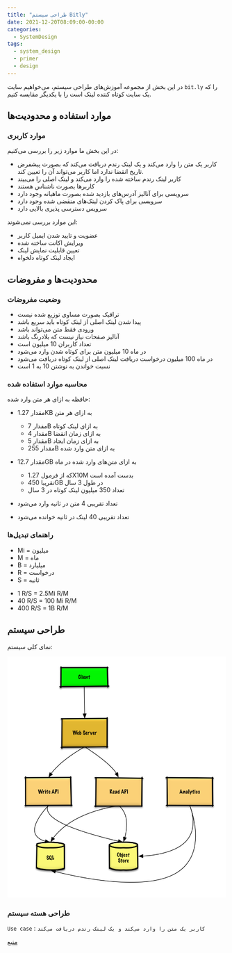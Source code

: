 ```yaml
---
title: "طراحی سیستم Bitly"
date: 2021-12-20T08:09:00-00:00
categories:
  - SystemDesign
tags:
  - system_design
  - primer
  - design
---
```


در این بخش از مجموعه آموزش‌های طراحی سیستم، می‌خواهیم سایت `bit.ly` را که یک سایت کوتاه کننده لینک است را با یکدیگر مقایسه کنیم.  

## موارد استفاده و محدودیت‌ها

### موارد کاربری
در این بخش ما موارد زیر را بررسی می‌کنیم:  
* کاربر یک متن را وارد می‌کند و یک لینک رندم دریافت می‌کند که بصورت پیشفرض تاریخ انقضا ندارد اما کاربر می‌تواند آن را تعیین کند.
* کاربر لینک رندم ساخته شده را وارد می‌کند و لینک اصلی را می‌بیند
* کاربرها بصورت ناشناس هستند
* سرویسی برای آنالیز آدرس‌های بازدید شده بصورت ماهیانه وجود دارد
* سرویسی برای پاک کردن لینک‌های منقضی شده وجود دارد
* سرویس دسترسی پذیری بالایی دارد

این موارد بررسی نمی‌شوند:  
* عضویت و تایید شدن ایمیل کاربر
* ویرایش اکانت ساخته شده
* تعیین قابلیت نمایش لینک
* ایجاد لینک کوتاه دلخواه

## محدودیت‌ها و مفروضات
### وضعیت مفروضات
* ترافیک بصورت مساوی توزیع شده نیست
* پیدا شدن لینک اصلی از لینک کوتاه باید سریع باشد
* ورودی فقط متن می‌تواند باشد
* آنالیز صفحات نیاز نیست که بلادرنگ باشد
* تعداد کاربران 10 میلیون است
* در ماه 10 میلیون متن برای کوتاه شدن وارد می‌شود
* در ماه 100 میلیون درخواست دریافت لینک اصلی از لینک کوتاه دریافت می‌شود
* نسبت خواندن به نوشتن 10 به 1 است

### محاسبه موارد استفاده شده
حافظه به ازای هر متن وارد شده:  
* مقدار 1.27KB به ازای هر متن
  * مقدار 7B به ازای لینک کوتاه
  * مقدار 4B به ازای زمان انقضا
  * مقدار 5B به ازای زمان ایجاد
  * مقدار 255B به ازای متن وارد شده

* مقدار 12.7GB به ازای متن‌های وارد شده در ماه
  * که از فرمول 1.27X10M بدست آمده است
  * تقریبا 450GB در طول 3 سال
  * تعداد 350 میلیون لینک کوتاه در 3 سال

* تعداد تقریبی 4 متن در ثانیه وارد می‌شود
* تعداد تقریبی 40 لینک در ثانیه خوانده می‌شود

### راهنمای تبدیل‌ها
  - Mi = میلیون
  - M = ماه
  - B = میلیارد
  - R = درخواست
  - S = ثانیه

* 1 R/S = 2.5Mi R/M
* 40 R/S = 100 Mi R/M
* 400 R/S = 1B R/M


## طراحی سیستم
نمای کلی سیستم:  

<p align="center" >
  <img src="/assets/img/system_bitly.png" alt="mhkarami97" width="600" />
</p>

### طراحی هسته سیستم
`Use case` : `کاربر یک متن را وارد می‌کند و یک لینک رندم دریافت می‌کند`

 
[منبع](https://github.com/donnemartin/system-design-primer/blob/master/solutions/system_design/pastebin/README.md)  